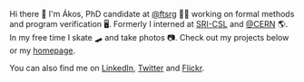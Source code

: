 Hi there 👋 I'm Ákos, PhD candidate at [@ftsrg](https://github.com/ftsrg/) 🧑‍🎓 working on formal methods and program verification 🖥️. Formerly I interned at [SRI-CSL](https://github.com/SRI-CSL/) and [@CERN](https://github.com/CERN) 🌎. In my free time I skate 🛹 and take photos 📷.
Check out my projects below or my [homepage](https://hajduakos.github.io/).

You can also find me on [LinkedIn](https://www.linkedin.com/in/akoshajdu), [Twitter](https://twitter.com/himynameisakos) and [Flickr](https://www.flickr.com/photos/sonic182/).
